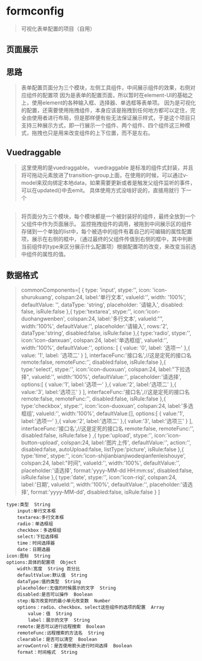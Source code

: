 # formconfig

> 可视化表单配置的项目（自用）

## 页面展示



## 思路

> 表单配置页面分为三个模块，左侧工具组件，中间展示组件的效果，右侧对应组件的配置项
    因为是表单的配置页面，所以暂时在element-UI的基础之上，使用element的各种输入框、选择器、单选框等表单项。
    因为是可视化的配置，还需要使用拖拽组件，本身应该是拖拽到任何地方都可以定住，完全由使用者进行布局，但是那样便有些无法保证展示样式，于是这个项目只支持三种展示方式，即一行展示一个组件、两个组件、四个组件这三种模式，拖拽也只是用来改变组件的上下位置，而不是左右。

## Vuedraggable

> 这里使用的是vuedraggable。
    vuedraggable 是标准的组件式封装，并且将可拖动元素放进了transition-group上面，在使用的时候，可以通过v-model来双向绑定本地data，如果需要更新或者是触发父组件监听的事件，可以在updated()中去emit。
    具体使用方式没啥好说的，直接用就行
    下一个

## 

> 将页面分为三个模块，每个模块都是一个被封装好的组件，最终全放到一个父组件中作为页面展示。
> 监控拖拽组件的调用，被拖到中间展示区的组件存储到一个单独的list中，每个被选中的组件有着自己的可编辑的属性配置项，展示在右侧的框中，（通过最终的父组件传值到右侧的框中，其中判断当前组件的type来区分展示什么配置项）根据配置项的改变，来改变当前选中组件的属性的值。

## 数据格式

>commonComponents=[
    {
        type: 'input',
        stype:'',
        icon: 'icon-shurukuang',
        colspan:24,
        label:'单行文本',
        valueId:'',
        width: '100%',
        defaultValue: '',
        dataType: 'string',
        placeholder: '请输入',
        disabled: false,
        isRule:false
    },{
        type:'textarea',
        stype:'',
        icon:'icon-duohangwenben',
        colspan:24,
        label:'多行文本',
        valueId:"",
        width:'100%',
        defaultValue:'',
        placeholder:'请输入',
        rows:'2',
        dataType:'string',
        disabled:false,
        isRule:false
    },{
        type:'radio',
        stype:'',
        icon:'icon-danxuan',
        colspan:24,
        label:'单选框组',
        valueId:'',
        width:'100%',
        defaultValue:'',
        options: [
            {
                value: '0',
                label: '选项一'
            },{
                value: '1',
                label: '选项二'
            }
        ],
        interfaceFunc:'接口名',//这是定死的接口名
        remote:false,
        remoteFunc:'',
        disabled:false,
        isRule:false
    },{
        type:'select',
        stype:'',
        icon:'icon-duoxuan',
        colspan:24,
        label:"下拉选择",
        valueId:'',
        width:'100%',
        defaultValue:'',
        placeholder:'请选择',
        options:[
            {
                value:'1',
                label:'选项一'
            },{
                value:'2',
                label:'选项二'
            },{
                value:'3',
                label:'选项三'
            }
        ],
        interfaceFunc:'接口名',//这是定死的接口名
        remote:false,
        remoteFunc:'',
        disabled:false,
        isRule:false
    },{
        type:'checkbox',
        stype:'',
        icon:'icon-duoxuan',
        colspan:24,
        label:'多选框组',
        valueId:'',
        width:'100%',
        defaultValue:[],
        options:[
            {
                value:'1',
                label:'选项一'
            },{
                value:'2',
                label:'选项二'
            },{
                value:'3',
                label:'选项三'
            }
        ],
        interfaceFunc:'接口名',//这是定死的接口名
        remote:false,
        remoteFunc:'',
        disabled:false,
        isRule:false
    }
    ,{
        type:'upload',
        stype:'',
        icon:'icon-button-upload',
        colspan:24,
        label:'图片上传',
        defaultValue:'',
        action:'',
        disabled:false,
        autoUpload:false,
        listType:'picture',
        isRule:false
    },{
        type:'time',
        stype:'',
        icon:'icon-shijianbianjiwodeqianfenleishouye',
        colspan:24,
        label:"时间",
        valueId:'',
        width:'100%',
        defaultValue:'',
        placeholder:'请选择',
        format:'yyyy-MM-dd HH:mm:ss',
        disabled:false,
        isRule:false
    },{
        type:'date',
        stype:'',
        icon:'icon-riqi',
        colspan:24,
        label:'日期',
        valueId:'',
        width:'100%',
        defaultValue:'',
        placeholder:'请选择',
        format:'yyyy-MM-dd',
        disabled:false,
        isRule:false
    }
]

    type:类型  String   
        input:单行文本框
        textarea:多行文本框
        radio：单选框组
        checkbox：多选框组
        select:下拉选择框
        time：时间选择器
        date：日期选器
    icon:图标  String
    options:具体的配置项  Object
        width:宽度  String 百分比
        defaultValue:默认值  String
        dataType:值的类型  String
        placeholder:无值的时候展示的文字  String
        disabled:是否可以操作  Boolean
        step:每次改变时的最小单元改变数  Number
        options：radio、checkbox、select这些组件的选项的配置  Array
            value：值  String
            label：展示的文字  String
        remote:是否可以进行远程搜索  Boolean
        remoteFunc:远程搜索的方法名  String
        clearable：是否可以清空  Boolean
        arrowControl：是否使用箭头进行时间选择  Boolean
        format：时间格式  String